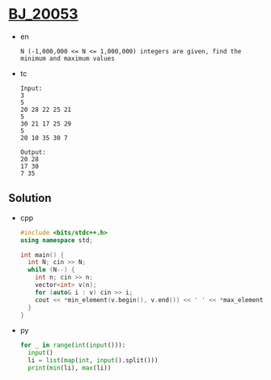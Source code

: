 # [BJ_20053](https://acmicpc.net/problem/20053)

* en

  ```en
  N (-1,000,000 <= N <= 1,000,000) integers are given, find the minimum and maximum values
  ```

* tc

  ```tc
  Input:
  3
  5
  20 28 22 25 21
  5
  30 21 17 25 29
  5
  20 10 35 30 7

  Output:
  20 28
  17 30
  7 35
  ```

## Solution

* cpp

  ```cpp
  #include <bits/stdc++.h>
  using namespace std;

  int main() {
    int N; cin >> N;
    while (N--) {
      int n; cin >> n;
      vector<int> v(n);
      for (auto& i : v) cin >> i;
      cout << *min_element(v.begin(), v.end()) << ' ' << *max_element(v.begin(), v.end()) << '\n';
    }
  }
  ```

* py

  ```py
  for _ in range(int(input())):
    input()
    li = list(map(int, input().split()))
    print(min(li), max(li))
  ```
